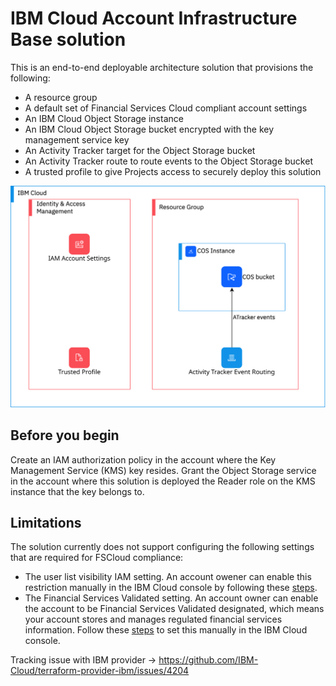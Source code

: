 # IBM Cloud Account Infrastructure Base solution

This is an end-to-end deployable architecture solution that provisions the following:
- A resource group
- A default set of Financial Services Cloud compliant account settings
- An IBM Cloud Object Storage instance
- An IBM Cloud Object Storage bucket encrypted with the key management service key
- An Activity Tracker target for the Object Storage bucket
- An Activity Tracker route to route events to the Object Storage bucket
- A trusted profile to give Projects access to securely deploy this solution

![account-infrastructure-base](https://raw.githubusercontent.com/terraform-ibm-modules/terraform-ibm-account-infrastructure-base/main/reference-architectures/base-account-enterprise.svg)

## Before you begin
Create an IAM authorization policy in the account where the Key Management Service (KMS) key resides. Grant the Object Storage service in the account where this solution is deployed the Reader role on the KMS instance that the key belongs to.


## Limitations
The solution currently does not support configuring the following settings that are required for FSCloud compliance:
- The user list visibility IAM setting. An account owener can enable this restriction manually in the IBM Cloud console by following these [steps](https://cloud.ibm.com/docs/account?topic=account-iam-user-setting).
- The Financial Services Validated setting. An account owner can enable the account to be Financial Services Validated designated, which means your account stores and manages regulated financial services information. Follow these [steps](https://cloud.ibm.com/docs/account?topic=account-enabling-fs-validated) to set this manually in the IBM Cloud console.

Tracking issue with IBM provider -> https://github.com/IBM-Cloud/terraform-provider-ibm/issues/4204
